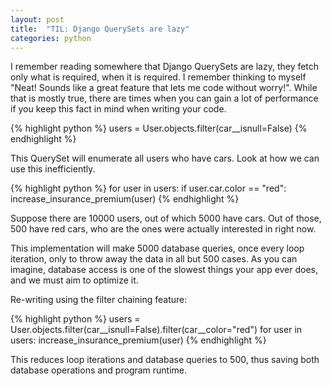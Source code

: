 ```yaml
---
layout: post
title:  "TIL: Django QuerySets are lazy"
categories: python
---
```

I remember reading somewhere that Django QuerySets are lazy, they fetch only what is required, when it is required. I remember thinking to myself "Neat! Sounds like a great feature that lets me code without worry!". While that is mostly true, there are times when you can gain a lot of performance if you keep this fact in mind when writing your code.

{% highlight python %}
users = User.objects.filter(car__isnull=False)
{% endhighlight %}

This QuerySet will enumerate all users who have cars. Look at how we can use this inefficiently.

{% highlight python %}
for user in users:
    if user.car.color == "red":
       increase_insurance_premium(user)
{% endhighlight %}

Suppose there are 10000 users, out of which 5000 have cars. Out of those, 500 have red cars, who are the ones were actually interested in right now.

This implementation will make 5000 database queries, once every loop iteration, only to throw away the data in all but 500 cases. As you can imagine, database access is one of the slowest things your app ever does, and we must aim to optimize it.

Re-writing using the filter chaining feature:

{% highlight python %}
users = User.objects.filter(car__isnull=False).filter(car__color="red")
for user in users:
    increase_insurance_premium(user)
{% endhighlight %}

This reduces loop iterations and database queries to 500, thus saving both database operations and program runtime.